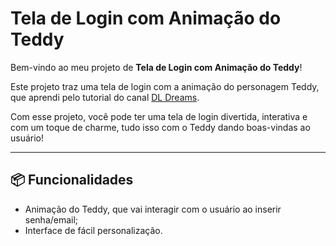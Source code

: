# Tela de Login com Animação do Teddy

Bem-vindo ao meu projeto de **Tela de Login com Animação do Teddy**! 

Este projeto traz uma tela de login com a animação do personagem Teddy, que aprendi pelo tutorial do canal [DL Dreams](https://youtu.be/B98pOHJTa_w?si=EPr7Me6RCS938-nz). 

Com esse projeto, você pode ter uma tela de login divertida, interativa e com um toque de charme, tudo isso com o Teddy dando boas-vindas ao usuário! 

---

## 📦 Funcionalidades

- Animação do Teddy, que vai interagir com o usuário ao inserir senha/email;
- Interface de fácil personalização.


